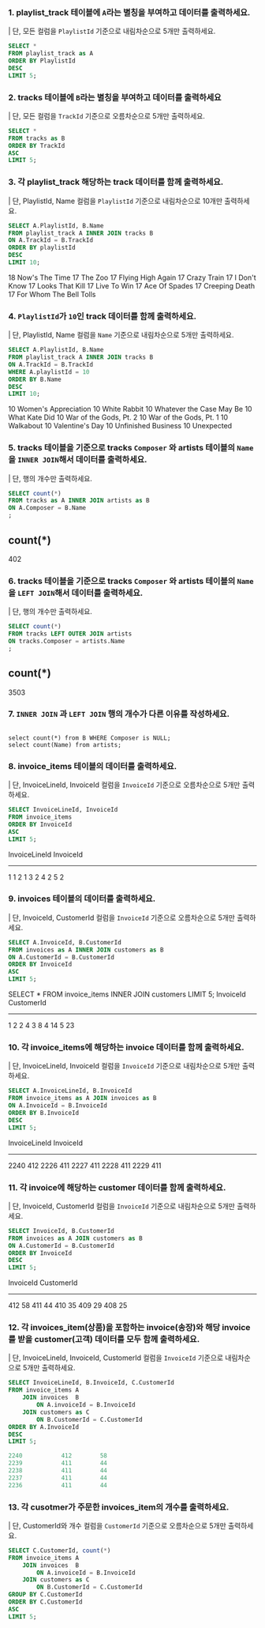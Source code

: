 ### 1. playlist_track 테이블에 `A`라는 별칭을 부여하고 데이터를 출력하세요.
| 단, 모든 컬럼을 `PlaylistId` 기준으로 내림차순으로 5개만 출력하세요.
```sql
SELECT *
FROM playlist_track as A
ORDER BY PlaylistId
DESC
LIMIT 5;

```

### 2. tracks 테이블에 `B`라는 별칭을 부여하고 데이터를 출력하세요
| 단, 모든 컬럼을 `TrackId` 기준으로 오름차순으로 5개만 출력하세요.
```sql
SELECT *
FROM tracks as B
ORDER BY TrackId
ASC
LIMIT 5;

``` 
 
### 3. 각 playlist_track 해당하는 track 데이터를 함께 출력하세요.
| 단, PlaylistId, Name 컬럼을 `PlaylistId` 기준으로 내림차순으로 10개만 출력하세요. 
```sql
SELECT A.PlaylistId, B.Name
FROM playlist_track A INNER JOIN tracks B
ON A.TrackId = B.TrackId
ORDER BY playlistId
DESC
LIMIT 10;

``` 
18          Now's The Time
17          The Zoo
17          Flying High Again
17          Crazy Train
17          I Don't Know
17          Looks That Kill
17          Live To Win
17          Ace Of Spades
17          Creeping Death
17          For Whom The Bell Tolls 

### 4. `PlaylistId`가 `10`인 track 데이터를 함께 출력하세요. 
| 단, PlaylistId, Name 컬럼을 `Name` 기준으로 내림차순으로 5개만 출력하세요.
```sql
SELECT A.PlaylistId, B.Name
FROM playlist_track A INNER JOIN tracks B
ON A.TrackId = B.TrackId
WHERE A.playlistId = 10
ORDER BY B.Name
DESC
LIMIT 10;

``` 
10          Women's Appreciation
10          White Rabbit
10          Whatever the Case May Be
10          What Kate Did
10          War of the Gods, Pt. 2
10          War of the Gods, Pt. 1
10          Walkabout
10          Valentine's Day
10          Unfinished Business
10          Unexpected

### 5. tracks 테이블을 기준으로 tracks `Composer` 와 artists 테이블의 `Name`을 `INNER JOIN`해서 데이터를 출력하세요.
| 단, 행의 개수만 출력하세요.
```sql
SELECT count(*)
FROM tracks as A INNER JOIN artists as B
ON A.Composer = B.Name
;

```
count(*)
--------
402

### 6. tracks 테이블을 기준으로 tracks `Composer` 와 artists 테이블의 `Name`을 `LEFT JOIN`해서 데이터를 출력하세요.
| 단, 행의 개수만 출력하세요.
```sql
SELECT count(*)
FROM tracks LEFT OUTER JOIN artists
ON tracks.Composer = artists.Name
;
```
count(*)
--------
3503

### 7. `INNER JOIN` 과 `LEFT JOIN` 행의 개수가 다른 이유를 작성하세요.
```plain

select count(*) from B WHERE Composer is NULL;
select count(Name) from artists;
```

### 8. invoice_items 테이블의 데이터를 출력하세요.
| 단, InvoiceLineId, InvoiceId 컬럼을 `InvoiceId` 기준으로 오름차순으로 5개만 출력하세요.
```sql
SELECT InvoiceLineId, InvoiceId
FROM invoice_items
ORDER BY InvoiceId
ASC
LIMIT 5;
``` 
InvoiceLineId  InvoiceId
-------------  ---------
1              1
2              1
3              2
4              2
5              2

### 9. invoices 테이블의 데이터를 출력하세요.
| 단, InvoiceId, CustomerId 컬럼을 `InvoiceId` 기준으로 오름차순으로 5개만 출력하세요.
```sql
SELECT A.InvoiceId, B.CustomerId
FROM invoices as A INNER JOIN customers as B
ON A.CustomerId = B.CustomerId
ORDER BY InvoiceId
ASC
LIMIT 5;
``` 
SELECT *
FROM invoice_items INNER JOIN customers
LIMIT 5;
InvoiceId  CustomerId
---------  ----------
1          2
2          4
3          8
4          14
5          23

### 10. 각 invoice_items에 해당하는 invoice 데이터를 함께 출력하세요.
| 단, InvoiceLineId, InvoiceId 컬럼을 `InvoiceId` 기준으로 내림차순으로 5개만 출력하세요.
```sql
SELECT A.InvoiceLineId, B.InvoiceId
FROM invoice_items as A JOIN invoices as B
ON A.InvoiceId = B.InvoiceId
ORDER BY B.InvoiceId
DESC
LIMIT 5;

``` 
InvoiceLineId  InvoiceId
-------------  ---------
2240           412
2226           411
2227           411
2228           411
2229           411


### 11. 각 invoice에 해당하는 customer 데이터를 함께 출력하세요.
| 단, InvoiceId, CustomerId 컬럼을 `InvoiceId` 기준으로 내림차순으로 5개만 출력하세요.
```sql
SELECT InvoiceId, B.CustomerId
FROM invoices as A JOIN customers as B
ON A.CustomerId = B.CustomerId
ORDER BY InvoiceId
DESC
LIMIT 5; 

``` 
InvoiceId  CustomerId
---------  ----------
412        58
411        44
410        35
409        29
408        25
### 12. 각 invoices_item(상품)을 포함하는 invoice(송장)와 해당 invoice를 받을 customer(고객) 데이터를 모두 함께 출력하세요.
| 단, InvoiceLineId, InvoiceId, CustomerId 컬럼을 `InvoiceId` 기준으로 내림차순으로 5개만 출력하세요.
```sql
SELECT InvoiceLineId, B.InvoiceId, C.CustomerId
FROM invoice_items A 
    JOIN invoices  B
        ON A.invoiceId = B.InvoiceId
    JOIN customers as C
        ON B.CustomerId = C.CustomerId
ORDER BY A.InvoiceId
DESC
LIMIT 5;

2240           412        58
2239           411        44
2238           411        44
2237           411        44
2236           411        44
```

### 13. 각 cusotmer가 주문한 invoices_item의 개수를 출력하세요.
| 단, CustomerId와 개수 컬럼을 `CustomerId` 기준으로 오름차순으로 5개만 출력하세요.
```sql
SELECT C.CustomerId, count(*)
FROM invoice_items A 
    JOIN invoices  B
        ON A.invoiceId = B.InvoiceId
    JOIN customers as C
        ON B.CustomerId = C.CustomerId
GROUP BY C.CustomerId
ORDER BY C.CustomerId
ASC
LIMIT 5;

```